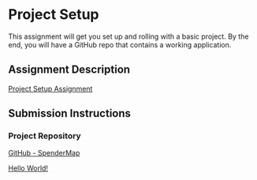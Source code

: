 # Project Setup
This assignment will get you set up and rolling with a basic project. By the end, you will have a GitHub repo that contains a working application.

## Assignment Description
[Project Setup Assignment](https://education.launchcode.org/liftoff/assignments/project-setup/)

## Submission Instructions

### Project Repository
[GitHub - SpenderMap](https://github.com/acardelle/spendermap)

[Hello World!](https://acardelle.github.io/spendermap/)